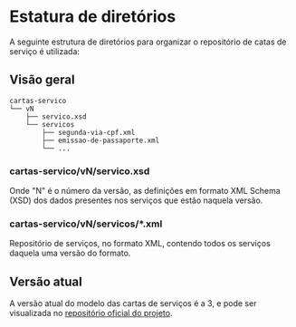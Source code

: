 # Estatura de diretórios

A seguinte estrutura de diretórios para organizar o repositório de catas de serviço é utilizada:

## Visão geral

```
cartas-servico
└── vN
    ├── servico.xsd
    └── servicos
        ├── segunda-via-cpf.xml
        ├── emissao-de-passaporte.xml
        └── ...
```

### cartas-servico/vN/servico.xsd

Onde "N" é o número da versão, as definições em formato XML Schema (XSD) dos dados presentes nos serviços que estão
naquela versão. 

### cartas-servico/vN/servicos/*.xml

Repositório de serviços, no formato XML, contendo todos os serviços daquela uma versão do formato.

## Versão atual

A versão atual do modelo das cartas de serviços é a 3, e pode ser visualizada no [repositório oficial do projeto][GH].

[GH]:https://github.com/servicosgovbr/cartas-de-servico/tree/master/cartas-servico/v3